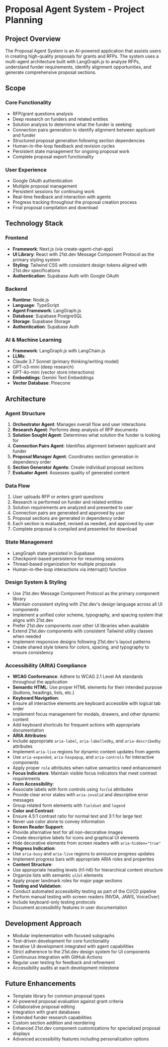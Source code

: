 # Proposal Agent System - Project Planning

## Project Overview
The Proposal Agent System is an AI-powered application that assists users in creating high-quality proposals for grants and RFPs. The system uses a multi-agent architecture built with LangGraph.js to analyze RFPs, understand funder requirements, identify alignment opportunities, and generate comprehensive proposal sections.

## Scope

### Core Functionality
- RFP/grant questions analysis
- Deep research on funders and related entities
- Solution analysis to determine what the funder is seeking
- Connection pairs generation to identify alignment between applicant and funder
- Structured proposal generation following section dependencies
- Human-in-the-loop feedback and revision cycles
- Persistent state management for ongoing proposal work
- Complete proposal export functionality

### User Experience
- Google OAuth authentication
- Multiple proposal management
- Persistent sessions for continuing work
- Real-time feedback and interaction with agents
- Progress tracking throughout the proposal creation process
- Final proposal compilation and download

## Technology Stack

### Frontend
- **Framework**: Next.js (via create-agent-chat-app)
- **UI Library**: React with 21st.dev Message Component Protocol as the primary styling system
- **Styling**: Tailwind CSS with consistent design tokens aligned with 21st.dev specifications
- **Authentication**: Supabase Auth with Google OAuth

### Backend
- **Runtime**: Node.js
- **Language**: TypeScript
- **Agent Framework**: LangGraph.js
- **Database**: Supabase PostgreSQL
- **Storage**: Supabase Storage
- **Authentication**: Supabase Auth

### AI & Machine Learning
- **Framework**: LangGraph.js with LangChain.js
- **LLMs**: 
 - Claude 3.7 Sonnet (primary thinking/writing model)
 - GPT-o3-mini (deep research)
 - GPT-4o-mini (vector store interactions)
- **Embeddings**: Gemini Text Embeddings
- **Vector Database**: Pinecone

## Architecture

### Agent Structure
1. **Orchestrator Agent**: Manages overall flow and user interactions
2. **Research Agent**: Performs deep analysis of RFP documents
3. **Solution Sought Agent**: Determines what solution the funder is looking for
4. **Connection Pairs Agent**: Identifies alignment between applicant and funder
5. **Proposal Manager Agent**: Coordinates section generation in dependency order
6. **Section Generator Agents**: Create individual proposal sections
7. **Evaluator Agent**: Assesses quality of generated content

### Data Flow
1. User uploads RFP or enters grant questions
2. Research is performed on funder and related entities
3. Solution requirements are analyzed and presented to user
4. Connection pairs are generated and approved by user
5. Proposal sections are generated in dependency order
6. Each section is evaluated, revised as needed, and approved by user
7. Complete proposal is compiled and presented for download

### State Management
- LangGraph state persisted in Supabase
- Checkpoint-based persistence for resuming sessions
- Thread-based organization for multiple proposals
- Human-in-the-loop interactions via interrupt() function

### Design System & Styling
- Use 21st.dev Message Component Protocol as the primary component library
- Maintain consistent styling with 21st.dev's design language across all UI components
- Implement a unified color scheme, typography, and spacing system that aligns with 21st.dev
- Prefer 21st.dev components over other UI libraries when available
- Extend 21st.dev components with consistent Tailwind utility classes when needed
- Implement responsive designs following 21st.dev's layout patterns
- Create shared style tokens for colors, spacing, and typography to ensure consistency

### Accessibility (ARIA) Compliance
- **WCAG Conformance**: Adhere to WCAG 2.1 Level AA standards throughout the application
- **Semantic HTML**: Use proper HTML elements for their intended purpose (buttons, headings, lists, etc.)
- **Keyboard Navigation**:
 - Ensure all interactive elements are keyboard accessible with logical tab order
 - Implement focus management for modals, drawers, and other dynamic content
 - Add keyboard shortcuts for frequent actions with appropriate documentation
- **ARIA Attributes**:
 - Include appropriate `aria-label`, `aria-labelledby`, and `aria-describedby` attributes
 - Implement `aria-live` regions for dynamic content updates from agents
 - Use `aria-expanded`, `aria-haspopup`, and `aria-controls` for interactive components
 - Apply proper `role` attributes when native semantics need enhancement
- **Focus Indicators**: Maintain visible focus indicators that meet contrast requirements
- **Form Accessibility**:
 - Associate labels with form controls using `for`/`id` attributes
 - Provide clear error states with `aria-invalid` and descriptive error messages
 - Group related form elements with `fieldset` and `legend`
- **Color and Contrast**:
 - Ensure 4.5:1 contrast ratio for normal text and 3:1 for large text
 - Never use color alone to convey information
- **Screen Reader Support**:
 - Provide alternative text for all non-decorative images
 - Create descriptive labels for icons and graphical UI elements
 - Hide decorative elements from screen readers with `aria-hidden="true"`
- **Progress Indication**:
 - Use `aria-busy` and `aria-live` regions to announce progress updates
 - Implement progress bars with appropriate ARIA roles and properties
- **Content Structure**:
 - Use appropriate heading levels (h1-h6) for hierarchical content structure
 - Organize lists with semantic `ul`/`ol` elements
 - Apply proper landmark roles for major page sections
- **Testing and Validation**:
 - Conduct automated accessibility testing as part of the CI/CD pipeline
 - Perform manual testing with screen readers (NVDA, JAWS, VoiceOver)
 - Include keyboard-only testing protocols
 - Document accessibility features in user documentation

## Development Approach
- Modular implementation with focused subgraphs
- Test-driven development for core functionality
- Iterative UI development integrated with agent capabilities
- Strict adherence to the 21st.dev design system for UI components
- Continuous integration with GitHub Actions
- Regular user testing for feedback and refinement
- Accessibility audits at each development milestone

## Future Enhancements
- Template library for common proposal types
- AI-powered proposal evaluation against grant criteria
- Collaborative proposal editing
- Integration with grant databases
- Extended funder research capabilities
- Custom section addition and reordering
- Enhanced 21st.dev component customizations for specialized proposal displays
- Advanced accessibility features including personalization options
